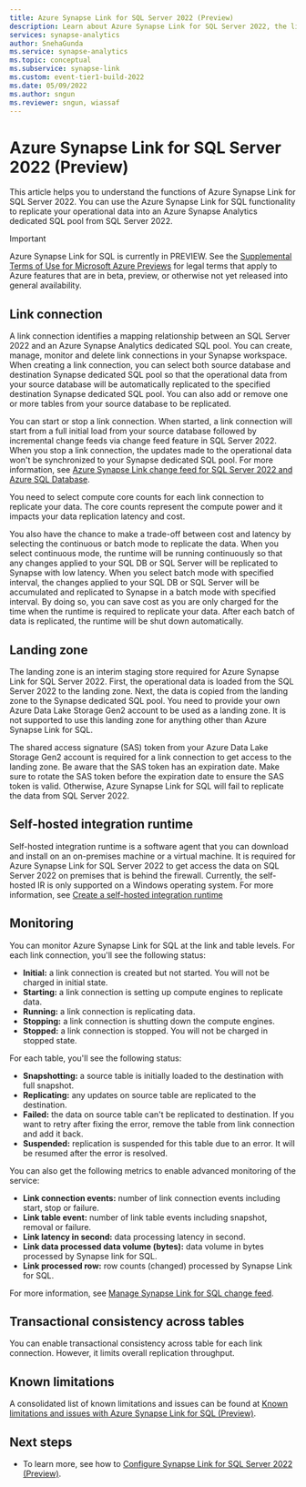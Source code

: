 ```yaml
---
title: Azure Synapse Link for SQL Server 2022 (Preview)
description: Learn about Azure Synapse Link for SQL Server 2022, the link connection, landing zone, Self-hosted integration runtime, and monitoring the Azure Synapse Link for SQL.
services: synapse-analytics 
author: SnehaGunda
ms.service: synapse-analytics 
ms.topic: conceptual
ms.subservice: synapse-link
ms.custom: event-tier1-build-2022
ms.date: 05/09/2022
ms.author: sngun
ms.reviewer: sngun, wiassaf
---
```


# Azure Synapse Link for SQL Server 2022 (Preview)

This article helps you to understand the functions of Azure Synapse Link for SQL Server 2022. You can use the Azure Synapse Link for SQL functionality to replicate your operational data into an Azure Synapse Analytics dedicated SQL pool from SQL Server 2022.

> [!IMPORTANT]
> Azure Synapse Link for SQL is currently in PREVIEW.
> See the [Supplemental Terms of Use for Microsoft Azure Previews](https://azure.microsoft.com/support/legal/preview-supplemental-terms/) for legal terms that apply to Azure features that are in beta, preview, or otherwise not yet released into general availability.

## Link connection

A link connection identifies a mapping relationship between an SQL Server 2022 and an Azure Synapse Analytics dedicated SQL pool. You can create, manage, monitor and delete link connections in your Synapse workspace. When creating a link connection, you can select both source database and destination Synapse dedicated SQL pool so that the operational data from your source database will be automatically replicated to the specified destination Synapse dedicated SQL pool. You can also add or remove one or more tables from your source database to be replicated.

You can start or stop a link connection. When started, a link connection will start from a full initial load from your source database followed by incremental change feeds via change feed feature in SQL Server 2022. When you stop a link connection, the updates made to the operational data won't be synchronized to your Synapse dedicated SQL pool. For more information, see [Azure Synapse Link change feed for SQL Server 2022 and Azure SQL Database](/sql/sql-server/synapse-link/synapse-link-sql-server-change-feed).

You need to select compute core counts for each link connection to replicate your data. The core counts represent the compute power and it impacts your data replication latency and cost.

You also have the chance to make a trade-off between cost and latency by selecting the continuous or batch mode to replicate the data.  When you select continuous mode, the runtime will be running continuously so that any changes applied to your SQL DB or SQL Server will be replicated to Synapse with low latency. When you select batch mode with specified interval, the changes applied to your SQL DB or SQL Server will be accumulated and replicated to Synapse in a batch mode with specified interval.  By doing so, you can save cost as you are only charged for the time when the runtime is required to replicate your data. After each batch of data is replicated, the runtime will be shut down automatically.

## Landing zone

The landing zone is an interim staging store required for Azure Synapse Link for SQL Server 2022. First, the operational data is loaded from the SQL Server 2022 to the landing zone. Next, the data is copied from the landing zone to the Synapse dedicated SQL pool. You need to provide your own Azure Data Lake Storage Gen2 account to be used as a landing zone. It is not supported to use this landing zone for anything other than Azure Synapse Link for SQL.

The shared access signature (SAS) token from your Azure Data Lake Storage Gen2 account is required for a link connection to get access to the landing zone. Be aware that the SAS token has an expiration date. Make sure to rotate the SAS token before the expiration date to ensure the SAS token is valid. Otherwise, Azure Synapse Link for SQL will fail to replicate the data from SQL Server 2022.

## Self-hosted integration runtime

Self-hosted integration runtime is a software agent that you can download and install on an on-premises machine or a virtual machine. It is required for Azure Synapse Link for SQL Server 2022 to get access the data on SQL Server 2022 on premises that is behind the firewall. Currently, the self-hosted IR is only supported on a Windows operating system. For more information, see [Create a self-hosted integration runtime](../../data-factory/create-self-hosted-integration-runtime.md?tabs=synapse-analytics)

## Monitoring

You can monitor Azure Synapse Link for SQL at the link and table levels. For each link connection, you'll see the following status:

* **Initial:** a link connection is created but not started. You will not be charged in initial state.
* **Starting:** a link connection is setting up compute engines to replicate data.
* **Running:** a link connection is replicating data.
* **Stopping:** a link connection is shutting down the compute engines.
* **Stopped:** a link connection is stopped. You will not be charged in stopped state.

For each table, you'll see the following status:

* **Snapshotting:** a source table is initially loaded to the destination with full snapshot.
* **Replicating:** any updates on source table are replicated to the destination.
* **Failed:** the data on source table can't be replicated to destination. If you want to retry after fixing the error, remove the table from link connection and add it back.
* **Suspended:** replication is suspended for this table due to an error. It will be resumed after the error is resolved. 

You can also get the following metrics to enable advanced monitoring of the service:

* **Link connection events:** number of link connection events including start, stop or failure.
* **Link table event:** number of link table events including snapshot, removal or failure.
* **Link latency in second:** data processing latency in second.
* **Link data processed data volume (bytes):** data volume in bytes processed by Synapse link for SQL.
* **Link processed row:** row counts (changed) processed by Synapse Link for SQL.

For more information, see [Manage Synapse Link for SQL change feed](/sql/sql-server/synapse-link/synapse-link-sql-server-change-feed-manage).

## Transactional consistency across tables

You can enable transactional consistency across table for each link connection. However, it limits overall replication throughput.

## Known limitations

A consolidated list of known limitations and issues can be found at [Known limitations and issues with Azure Synapse Link for SQL (Preview)](synapse-link-for-sql-known-issues.md).

## Next steps

* To learn more, see how to [Configure Synapse Link for SQL Server 2022 (Preview)](connect-synapse-link-sql-server-2022.md).
